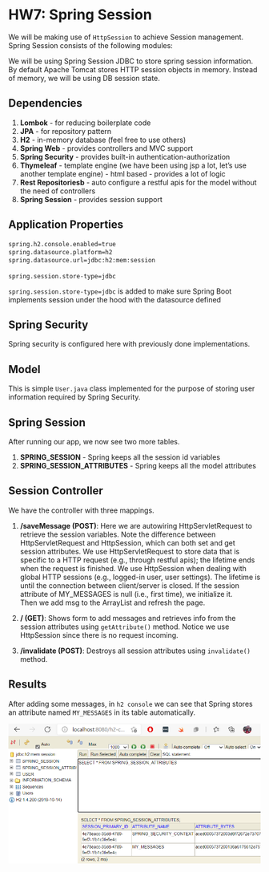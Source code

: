 # HW7: Spring Session

We will be making use of `HttpSession` to achieve Session management.
Spring Session consists of the following modules:

We will be using Spring Session JDBC to store spring session information. 
By default Apache Tomcat stores HTTP session objects in memory.  Instead of memory, we will be using DB session state.





## Dependencies
1. **Lombok** - for reducing boilerplate code
2. **JPA** - for repository pattern
3. **H2** - in-memory database (feel free to use others)
4. **Spring Web** - provides controllers and MVC support
5. **Spring Security** - provides built-in authentication-authorization
6. **Thymeleaf** - template engine (we have been using jsp a lot, let’s use another template engine) - html based - provides a lot of logic
7. **Rest Repositoriesb** - auto configure a restful apis for the model without the need of controllers
8. **Spring Session** - provides session support

## Application Properties

```text
spring.h2.console.enabled=true
spring.datasource.platform=h2
spring.datasource.url=jdbc:h2:mem:session

spring.session.store-type=jdbc
```

`spring.session.store-type=jdbc` is added to make sure Spring Boot implements session
under the hood with the datasource defined

## Spring Security

Spring security is configured here with previously done implementations.

## Model
This is simple `User.java` class implemented for the purpose of storing user information
required by Spring Security.

## Spring Session

After running our app, we now see two more tables.
1. **SPRING_SESSION** - Spring keeps all the session id variables
2. **SPRING_SESSION_ATTRIBUTES** - Spring keeps all the model attributes

## Session Controller
We have the controller with three mappings.
1. **/saveMessage (POST)**:
   Here we are autowiring HttpServletRequest to retrieve the session variables. 
   Note the difference between HttpServletRequest and HttpSession, which can both set and get session attributes. 
   We use HttpServletRequest to store data that is specific to a HTTP request (e.g., through restful apis); 
   the lifetime ends when the request is finished.  We use HttpSession when dealing with global HTTP sessions 
   (e.g., logged-in user, user settings).  The lifetime is until the connection between client/server is closed.
   If the session attribute of MY_MESSAGES is null (i.e., first time), we initialize it.  
   Then we add msg to the ArrayList and refresh the page.
   
   
2. **/ (GET)**:
Shows form to add messages and retrieves info from the session attributes using
   `getAttribute()` method. Notice we use HttpSession since there is no request incoming.
   

3. **/invalidate (POST)**:
Destroys all session attributes using `invalidate()` method.
   
## Results

After adding some messages, in `h2 console` we can see that Spring stores an attribute named
`MY_MESSAGES` in its table automatically.

![](img/session_attribute_h2.png)